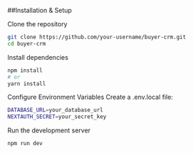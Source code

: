 ##Installation & Setup

Clone the repository
```bash
git clone https://github.com/your-username/buyer-crm.git
cd buyer-crm
```

Install dependencies
```bash
npm install
# or
yarn install
```

Configure Environment Variables
Create a .env.local file:
```bash
DATABASE_URL=your_database_url
NEXTAUTH_SECRET=your_secret_key
```

Run the development server
```bash
npm run dev
```
